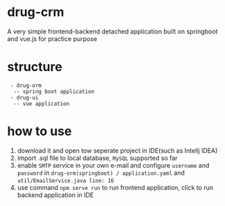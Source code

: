 # drug-crm
A very simple frontend-backend  detached application built on springboot and vue.js for practice purpose

# structure
```shell
 - drug-orm
  -- spring boot application 
 - drug-ui
  -- vue application
```

# how to use
  1. download it and open tow seperate project in IDE(such as Intellj IDEA)
  2. import .sql file to local database, `MySQL` supported so far
  3. enable `SMTP` service in your own e-mail and configure `username` and `password` in `drug-orm(springboot) / application.yaml` and `util/EmailService.java line: 16`
  4. use command `npm serve run` to run frontend application, click to run backend application in IDE
